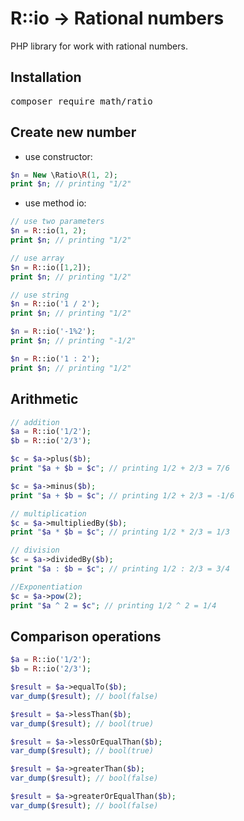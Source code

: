 # R::io -> Rational numbers

PHP library for work with rational numbers.

## Installation
<pre>
composer require math/ratio
</pre>

## Create new number
- use constructor:

```php
$n = New \Ratio\R(1, 2);
print $n; // printing "1/2"
```


- use method io:

```php
// use two parameters
$n = R::io(1, 2);
print $n; // printing "1/2"

// use array
$n = R::io([1,2]);
print $n; // printing "1/2"

// use string
$n = R::io('1 / 2');
print $n; // printing "1/2"

$n = R::io('-1%2');
print $n; // printing "-1/2"

$n = R::io('1 : 2');
print $n; // printing "1/2"
```

## Arithmetic

```php
// addition
$a = R::io('1/2');
$b = R::io('2/3');

$c = $a->plus($b);
print "$a + $b = $c"; // printing 1/2 + 2/3 = 7/6

$c = $a->minus($b);
print "$a + $b = $c"; // printing 1/2 + 2/3 = -1/6

// multiplication
$c = $a->multipliedBy($b);
print "$a * $b = $c"; // printing 1/2 * 2/3 = 1/3

// division
$c = $a->dividedBy($b);
print "$a : $b = $c"; // printing 1/2 : 2/3 = 3/4

//Exponentiation
$c = $a->pow(2);
print "$a ^ 2 = $c"; // printing 1/2 ^ 2 = 1/4
```

## Comparison operations

```php
$a = R::io('1/2');
$b = R::io('2/3');

$result = $a->equalTo($b);
var_dump($result); // bool(false)

$result = $a->lessThan($b);
var_dump($result); // bool(true)

$result = $a->lessOrEqualThan($b);
var_dump($result); // bool(true)

$result = $a->greaterThan($b);
var_dump($result); // bool(false)

$result = $a->greaterOrEqualThan($b);
var_dump($result); // bool(false)
```
